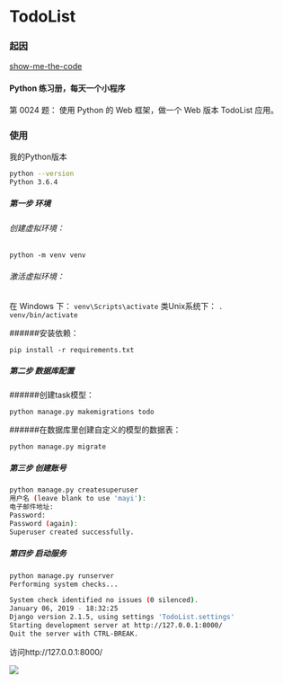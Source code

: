
# TodoList

### 起因

[show-me-the-code](https://github.com/Yixiaohan/show-me-the-code)

#### Python 练习册，每天一个小程序

第 0024 题： 使用 Python 的 Web 框架，做一个 Web 版本 TodoList 应用。



### 使用

我的Python版本

```bash
python --version
Python 3.6.4
```

##### 第一步 环境

###### 创建虚拟环境：
`python -m venv venv`

###### 激活虚拟环境：
在 Windows 下：
`venv\Scripts\activate`
类Unix系统下：
`. venv/bin/activate`

######安装依赖：

`pip install -r requirements.txt`

##### 第二步 数据库配置

######创建task模型：

`python manage.py makemigrations todo`

######在数据库里创建自定义的模型的数据表：

`python manage.py migrate`

##### 第三步 创建账号

```bash
python manage.py createsuperuser
用户名 (leave blank to use 'mayi'):
电子邮件地址:
Password:
Password (again):
Superuser created successfully.
```

##### 第四步 启动服务

```bash
python manage.py runserver
Performing system checks...

System check identified no issues (0 silenced).
January 06, 2019 - 18:32:25
Django version 2.1.5, using settings 'TodoList.settings'
Starting development server at http://127.0.0.1:8000/
Quit the server with CTRL-BREAK.
```



访问http://127.0.0.1:8000/

![](https://i.imgur.com/G70mG2n.png)